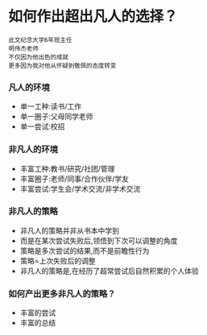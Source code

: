 # 如何作出超出凡人的选择？

```
此文纪念大学6年班主任
明伟杰老师
不仅因为他出色的成就
更多因为我对他从怀疑到敬佩的态度转变
```

### 凡人的环境
  + 单一工种:读书/工作
  + 单一圈子:父母同学老师
  + 单一尝试:校招
    
### 非凡人的环境
  + 丰富工种:教书/研究/社团/管理
  + 丰富圈子:老师/同事/合作伙伴/学友
  + 丰富尝试:学生会/学术交流/非学术交流
    
### 非凡人的策略
  + 非凡人的策略并非从书本中学到
  + 而是在某次尝试失败后,领悟到下次可以调整的角度
  + 策略是多次尝试的结果,而不是前瞻性行为
  + 策略=上次失败后的调整
  + 非凡人的策略是,在经历了超常尝试后自然积累的个人体验
  
### 如何产出更多非凡人的策略？
  + 丰富的尝试
  + 丰富的总结 